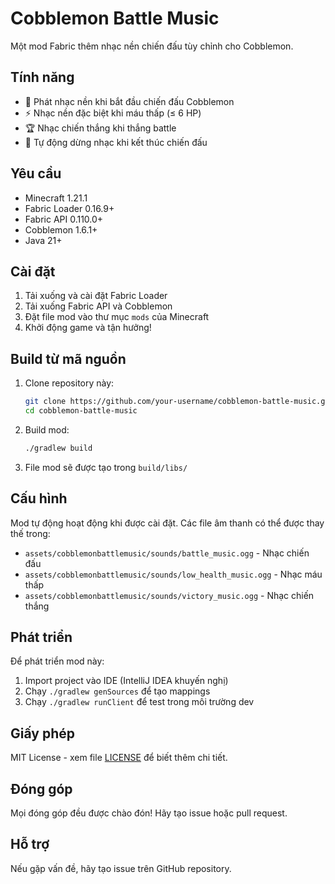 # Cobblemon Battle Music

Một mod Fabric thêm nhạc nền chiến đấu tùy chỉnh cho Cobblemon.

## Tính năng

- 🎵 Phát nhạc nền khi bắt đầu chiến đấu Cobblemon
- ⚡ Nhạc nền đặc biệt khi máu thấp (≤ 6 HP)
- 🏆 Nhạc chiến thắng khi thắng battle
- 🔄 Tự động dừng nhạc khi kết thúc chiến đấu

## Yêu cầu

- Minecraft 1.21.1
- Fabric Loader 0.16.9+
- Fabric API 0.110.0+
- Cobblemon 1.6.1+
- Java 21+

## Cài đặt

1. Tải xuống và cài đặt Fabric Loader
2. Tải xuống Fabric API và Cobblemon
3. Đặt file mod vào thư mục `mods` của Minecraft
4. Khởi động game và tận hưởng!

## Build từ mã nguồn

1. Clone repository này:
   ```bash
   git clone https://github.com/your-username/cobblemon-battle-music.git
   cd cobblemon-battle-music
   ```

2. Build mod:
   ```bash
   ./gradlew build
   ```

3. File mod sẽ được tạo trong `build/libs/`

## Cấu hình

Mod tự động hoạt động khi được cài đặt. Các file âm thanh có thể được thay thế trong:
- `assets/cobblemonbattlemusic/sounds/battle_music.ogg` - Nhạc chiến đấu
- `assets/cobblemonbattlemusic/sounds/low_health_music.ogg` - Nhạc máu thấp
- `assets/cobblemonbattlemusic/sounds/victory_music.ogg` - Nhạc chiến thắng

## Phát triển

Để phát triển mod này:

1. Import project vào IDE (IntelliJ IDEA khuyến nghị)
2. Chạy `./gradlew genSources` để tạo mappings
3. Chạy `./gradlew runClient` để test trong môi trường dev

## Giấy phép

MIT License - xem file [LICENSE](LICENSE) để biết thêm chi tiết.

## Đóng góp

Mọi đóng góp đều được chào đón! Hãy tạo issue hoặc pull request.

## Hỗ trợ

Nếu gặp vấn đề, hãy tạo issue trên GitHub repository.